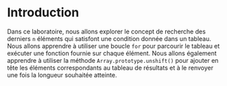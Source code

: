 # Introduction

Dans ce laboratoire, nous allons explorer le concept de recherche des derniers `n` éléments qui satisfont une condition donnée dans un tableau. Nous allons apprendre à utiliser une boucle `for` pour parcourir le tableau et exécuter une fonction fournie sur chaque élément. Nous allons également apprendre à utiliser la méthode `Array.prototype.unshift()` pour ajouter en tête les éléments correspondants au tableau de résultats et à le renvoyer une fois la longueur souhaitée atteinte.

